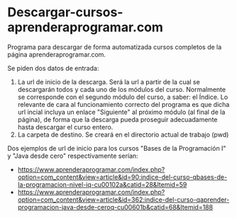 # Descargar-cursos-aprenderaprogramar.com
Programa para descargar de forma automatizada cursos completos de la página aprenderaprogramar.com.

Se piden dos datos de entrada: 
1. La url de inicio de la descarga. Será la url a partir de la cual se descargarán todos y cada uno de los módulos del curso. Normalmente se corresponde con el segundo módulo del curso, a saber: el Índice. Lo relevante de cara al funcionamiento correcto del programa es que dicha url incial incluya un enlace "Siguiente" al próximo módulo (al final de la página), de forma que la descarga pueda proseguir adecuadamente hasta descargar el curso entero.
2. La carpeta de destino. Se creará en el directorio actual de trabajo (pwd)

Dos ejemplos de url de inicio para los cursos "Bases de la Programación I" y "Java desde cero" respectivamente serían:
- https://www.aprenderaprogramar.com/index.php?option=com_content&view=article&id=90:indice-del-curso-qbases-de-la-programacion-nivel-iq-cu00102a&catid=28&Itemid=59
- https://www.aprenderaprogramar.com/index.php?option=com_content&view=article&id=362:indice-del-curso-qaprender-programacion-java-desde-ceroq-cu00601b&catid=68&Itemid=188
